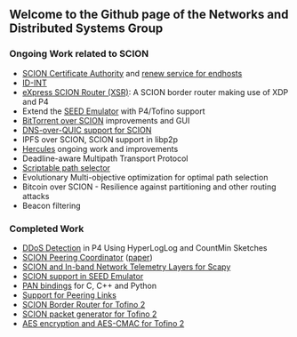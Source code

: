 ## Welcome to the Github page of the Networks and Distributed Systems Group

### Ongoing Work related to SCION

- [SCION Certificate Authority](https://github.com/netsys-lab/scion-ca) and
  [renew service for endhosts](https://github.com/netsys-lab/scionlab-cert-renewer)
- [ID-INT](https://github.com/netsys-lab/id-int-spec)
- [eXpress SCION Router (XSR)](https://github.com/netsys-lab/express-scion-router):
  A SCION border router making use of XDP and P4
- Extend the [SEED Emulator](https://github.com/seed-labs/seed-emulator) with
  P4/Tofino support
- [BitTorrent over SCION](https://github.com/netsys-lab/bittorrent-over-scion)
  improvements and GUI
- [DNS-over-QUIC support for SCION](https://github.com/netsys-lab/scion-coredns-doq)
- IPFS over SCION, SCION support in libp2p
- [Hercules](https://github.com/netsec-ethz/hercules) ongoing work and improvements
- Deadline-aware Multipath Transport Protocol
- [Scriptable path selector](https://github.com/netsys-lab/pan-lua)
- Evolutionary Multi-objective optimization for optimal path selection
- Bitcoin over SCION - Resilience against partitioning and other routing attacks
- Beacon filtering

### Completed Work

- [DDoS Detection](https://github.com/netsys-lab/ddos-detection-sketches-p4)
  in P4 Using HyperLogLog and CountMin Sketches
- [SCION Peering Coordinator](https://github.com/netsys-lab/scion-peering-coordinator)
  ([paper](https://journal.ub.tu-berlin.de/eceasst/article/view/1159))
- [SCION and In-band Network Telemetry Layers for Scapy](https://github.com/lschulz/scapy-scion-int)
- [SCION support in SEED Emulator](https://github.com/seed-labs/seed-emulator/pull/143)
- [PAN bindings](https://github.com/lschulz/pan-bindings) for C, C++ and Python
- [Support for Peering Links](https://github.com/scionproto/scion/pull/4299)
- [SCION Border Router for Tofino 2](https://github.com/netsys-lab/scion-p4)
- [SCION packet generator for Tofino 2](https://github.com/netsys-lab/scion-p4/tree/main/tofino-pktgen)
- [AES encryption and AES-CMAC for Tofino 2](https://github.com/netsys-lab/scion-p4/tree/main/tofino-crypto)
